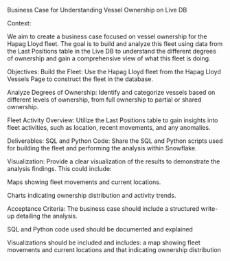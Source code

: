Business Case for Understanding Vessel Ownership on Live DB


Context:

 We aim to create a business case focused on vessel ownership for the Hapag Lloyd fleet. The goal is to build and analyze this fleet using data from the Last Positions table in the Live DB to understand the different degrees of ownership and gain a comprehensive view of what this fleet is doing.

Objectives:
Build the Fleet: Use the Hapag Lloyd fleet from the Hapag Lloyd Vessels Page to construct the fleet in the database.

Analyze Degrees of Ownership: Identify and categorize vessels based on different levels of ownership, from full ownership to partial or shared ownership.

Fleet Activity Overview: Utilize the Last Positions table to gain insights into fleet activities, such as location, recent movements, and any anomalies.

Deliverables:
SQL and Python Code: Share the SQL and Python scripts used for building the fleet and performing the analysis within Snowflake.

Visualization: Provide a clear visualization of the results to demonstrate the analysis findings. This could include:

Maps showing fleet movements and current locations.

Charts indicating ownership distribution and activity trends.

Acceptance Criteria:
The business case should include a structured write-up detailing the analysis.

SQL and Python code used should be documented and explained

Visualizations should be included and includes: a map showing fleet movements and current locations and that  indicating ownership distribution 